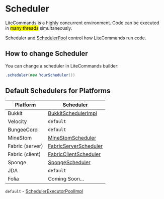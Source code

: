 # Scheduler

LiteCommands is a highly concurrent environment. Code can be executed in <mark>many threads</mark> simultaneously.

Scheduler and [SchedulerPool](https://github.com/Rollczi/LiteCommands/blob/master/litecommands-core/src/dev/rollczi/litecommands/scheduler/SchedulerPoll.java)
 control how LiteCommands run code.

## How to change Scheduler

You can change a scheduler in LiteCommands builder:
```java
.scheduler(new YourScheduler())
```


## Default Schedulers for Platforms

| Platform        | Scheduler                                                                                                                                                                        |
|-----------------|----------------------------------------------------------------------------------------------------------------------------------------------------------------------------------|
| Bukkit          | [BukkitSchedulerImpl](https://github.com/Rollczi/LiteCommands/blob/master/litecommands-bukkit/src/dev/rollczi/litecommands/bukkit/BukkitSchedulerImpl.java)                      |
| Velocity        | `default`                                                                                                                                                                        |
| BungeeCord      | `default`                                                                                                                                                                        |
| MineStom        | [MineStomScheduler](https://github.com/Rollczi/LiteCommands/blob/master/litecommands-minestom/src/dev/rollczi/litecommands/minestom/MinestomScheduler.java)                      |
| Fabric (server) | [FabricServerScheduler](https://github.com/Rollczi/LiteCommands/blob/master/litecommands-fabric/src/main/java/dev/rollczi/litecommands/fabric/server/FabricServerScheduler.java) |
| Fabric (client) | [FabricClientScheduler](https://github.com/Rollczi/LiteCommands/blob/master/litecommands-fabric/src/main/java/dev/rollczi/litecommands/fabric/client/FabricClientScheduler.java) |
| Sponge          | [SpongeScheduler](https://github.com/Rollczi/LiteCommands/blob/master/litecommands-sponge/src/dev/rollczi/litecommands/sponge/SpongeScheduler.java)                              |
| JDA             | `default`                                                                                                                                                                        |
| Folia           | Coming Soon...                                                                                                                                                                   |

`default` - [SchedulerExecutorPoolImpl](https://github.com/Rollczi/LiteCommands/blob/master/litecommands-core/src/dev/rollczi/litecommands/scheduler/SchedulerExecutorPoolImpl.java)